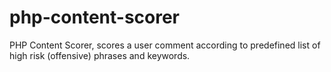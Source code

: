 # php-content-scorer
PHP Content Scorer, scores a user comment according to predefined list of high risk (offensive) phrases and keywords.

